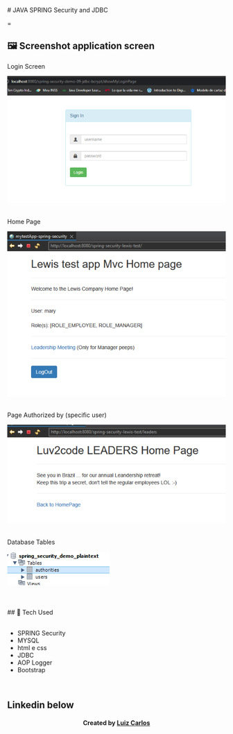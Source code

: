 ﻿﻿# JAVA SPRING Security and JDBC



=


## 🖼 Screenshot application screen <br/>
<p>Login Screen</p><img src="images/login.PNG">
<br/>
<br/>
<p>Home Page </p><img src="images/homePage.PNG">
<br/>
<br/>
<p>Page Authorized by (specific user)</p><img src="images/pageAuthorized.PNG">
<br/>
<br/>
<p>Database Tables</p><img src="images/db.PNG">
<br/>
<br/>
<br/>

<br/>
## 🚀 Tech Used<br/>
<br/>



- SPRING Security<br/>
- MYSQL <br/>
- html e css <br/>
- JDBC<br/>
- AOP Logger <br/>
- Bootstrap
<br/>



## Linkedin below

<h4 align="center">
   Created by   <a href="https://www.linkedin.com/in/luiz-carlos-b50693173/" target="_blank"> Luiz Carlos </a>
</h4>

</html>

